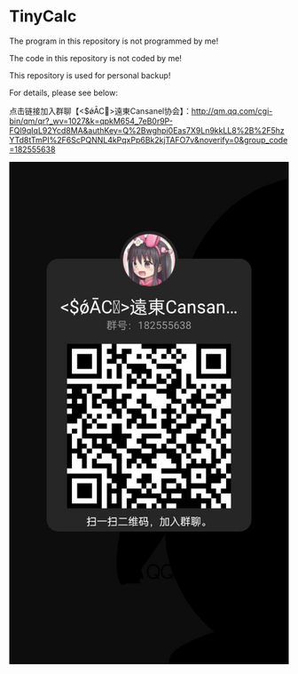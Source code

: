 # TinyCalc
The program in this repository is not programmed by me!

The code in this repository is not coded by me!

This repository is used for personal backup!

For details, please see below:

点击链接加入群聊【<$ǿĀC>遠東Cansanel协会】：http://qm.qq.com/cgi-bin/qm/qr?_wv=1027&k=qpkM654_7eB0r9P-FQl9qIqL92Ycd8MA&authKey=Q%2Bwghpi0Eas7X9Ln9kkLL8%2B%2F5hzYTd8tTmPI%2F6ScPQNNL4kPqxPp6Bk2kjTAFO7v&noverify=0&group_code=182555638

![image text](https://github.com/yumu987/img/blob/main/QQ.png)
